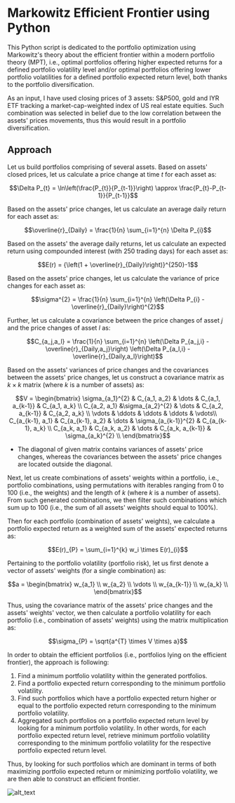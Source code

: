 # Markowitz Efficient Frontier using Python
This Python script is dedicated to the portfolio optimization using Markowitz's theory about the efficient frontier within a modern portfolio theory (MPT), i.e., optimal portfolios offering higher expected returns for a defined portfolio volatility level and/or optimal portfolios offering lower portfolio volatilities for a defined portfolio expected return level, both thanks to the portfolio diversification.

As an input, I have used closing prices of 3 assets: S&P500, gold and IYR ETF tracking a market-cap-weighted index of US real estate equities. Such combination was selected in belief due to the low correlation between the assets' prices movements, thus this would result in a portfolio diversification.

## Approach

Let us build portfolios comprising of several assets. Based on assets' closed prices, let us calculate a price change at time $t$ for each asset as:

$$\Delta P_{t} = \ln\left(\frac{P_{t}}{P_{t-1}}\right) \approx \frac{P_{t}-P_{t-1}}{P_{t-1}}$$

Based on the assets' price changes, let us calculate an average daily return for each asset as:

$$\overline{r}_{Daily} = \frac{1}{n} \sum_{i=1}^{n} \Delta P_{i}$$

Based on the assets' the average daily returns, let us calculate an expected return using compounded interest (with 250 trading days) for each asset as:

$$E(r) = {\left(1 + \overline{r}_{Daily}\right)}^{250}-1$$

Based on the assets' price changes, let us calculate the variance of price changes for each asset as:

$$\sigma^{2} = \frac{1}{n} \sum_{i=1}^{n} \left(\Delta P_{i} - \overline{r}_{Daily}\right)^{2}$$

Further, let us calculate a covariance between the price changes of asset $j$ and the price changes of asset $l$ as:

$$C_{a_j,a_l} = \frac{1}{n} \sum_{i=1}^{n} \left(\Delta P_{a_j,i} - \overline{r}_{Daily,a_j}\right) \left(\Delta P_{a_l,i} - \overline{r}_{Daily,a_l}\right)$$

Based on the assets' variances of price changes and the covariances between the assets' price changes, let us construct a covariance matrix as $k \times k$ matrix (where $k$ is a number of assets) as:

$$V = 
     \begin{bmatrix}
               \sigma_{a_1}^{2} & C_{a_1, a_2} & \dots & C_{a_1, a_{k-1}} & C_{a_1, a_k} \\
               C_{a_2, a_1} &\sigma_{a_2}^{2} & \dots & C_{a_2, a_{k-1}} & C_{a_2, a_k} \\
               \vdots & \ddots & \ddots & \ddots & \vdots\\
               C_{a_{k-1}, a_1} & C_{a_{k-1}, a_2} & \dots & \sigma_{a_{k-1}}^{2} & C_{a_{k-1}, a_k} \\
               C_{a_k, a_1} & C_{a_k, a_2} & \dots & C_{a_k, a_{k-1}} & \sigma_{a_k}^{2} \\
     \end{bmatrix}$$
     
 - The diagonal of given matrix contains variances of assets' price changes, whereas the covariances between the assets' price changes are located outside the diagonal.

Next, let us create combinations of assets' weights within a portfolio, i.e., portfolio combinations, using permutations with iterables ranging from 0 to 100 (i.e., the weights) and the length of $k$ (where $k$ is a number of assets). From such generated combinations, we then filter such combinations which sum up to 100 (i.e., the sum of all assets' weights should equal to 100%).


Then for each portfolio (combination of assets' weights), we calculate a portfolio expected return as a weighted sum of the assets' expected returns as:

$$E(r)_{P} = \sum_{i=1}^{k} w_i \times E(r)_{i}$$


Pertaining to the portfolio volatility (portfolio risk), let us first denote a vector of assets' weights (for a single combination) as:

$$a = 
      \begin{bmatrix}
      w_{a_1} \\
      w_{a_2} \\
      \vdots \\
      w_{a_{k-1}} \\
      w_{a_k} \\
      \end{bmatrix}$$

Thus, using the covariance matrix of the assets' price changes and the assets' weights' vector, we then calculate a portfolio volatility for each portfolio (i.e., combination of assets' weights) using the matrix multiplication as:

$$\sigma_{P} = \sqrt{a^{T} \times V \times a}$$

In order to obtain the efficient portfolios (i.e., portfolios lying on the efficient frontier), the approach is following:
  1) Find a minimum portfolio volatility within the generated portfolios. 
  2) Find a portfolio expected return corresponding to the minimum portfolio volatility.
  3) Find such portfolios which have a portfolio expected return higher or equal to the portfolio expected return corresponding to the minimum portfolio volatility.
  4) Aggregated such portfolios on a portfolio expected return level by looking for a minimum portfolio volatility. In other words, for each portfolio expected return level, retrieve minimum portfolio volatility corresponding to the minimum portfolio volatility for the respective portfolio expected return level.

Thus, by looking for such portfolios which are dominant in terms of both maximizing portfolio expected return or minimizing portfolio volatility, we are then able to construct an efficient frontier.


![alt_text](https://raw.githubusercontent.com/petr-ngn/Markowitz_Efficient_Frontier_Python/main/portfolios_plot.jpg)
